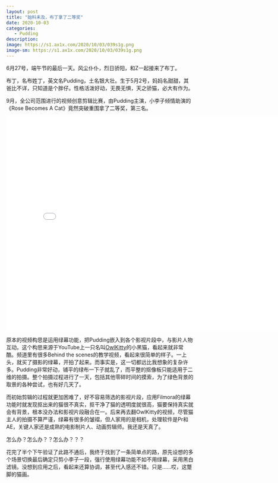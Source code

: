 ```yaml
---
layout: post
title: "始料未及，布丁拿了二等奖"
date: 2020-10-03
categories:
   - Pudding
description:
image: https://s1.ax1x.com/2020/10/03/039s1g.png
image-sm: https://s1.ax1x.com/2020/10/03/039s1g.png
---
```


6月27号，端午节的最后一天。风尘仆仆，烈日骄阳，和Z一起接来了布丁。

布丁，名布姓丁，英文名Pudding，土名银大壮。生于5月2号，妈妈名甜甜，其爸比不详，只知道是个胖仔。性格活泼好动，无畏无惧，天之骄猫，必大有作为。

9月，全公司范围进行的视频创意剪辑比赛，由Pudding主演，小李子倾情助演的《Rose Becomes A Cat》竟然突破重围拿了二等奖，第三名。

<iframe width="800" height="576" src="//player.bilibili.com/player.html?aid=884689278&bvid=BV1dK4y1a7LL&cid=236883190&page=1" scrolling="no" border="0" frameborder="no" framespacing="0" allowfullscreen="true"> </iframe>

原本的视频构思是运用绿幕功能，把Pudding嵌入到各个影视片段中，与影片人物互动。这个构思来源于YouTube上一只名叫[OwlKitty](https://www.youtube.com/c/OwlKitty/videos)的小黑猫，看起来就非常酷。频道里有很多Behind the scenes的教学视频，看起来很简单的样子。一上头，就买了摄影的绿幕，开拍了起来。而事实是，这一切都远比我想象的复杂许多。Pudding非常好动，铺平的绿布一下子就乱了，而平整的抠像板只能适用于二维的拍摄。整个拍摄过程进行了一天，包括其他零碎时间的摸索，为了绿色背景的取景的各种尝试，也有好几天了。

而初始剪辑的过程就更加困难了，好不容易筛选的影视片段，应用Filmora的绿幕功能时就发现抠出来的猫很不真实，抠干净了猫的透明度就很高，猫要保持真实就会有背景，根本没办法和影视片段融合在一。后来再去翻OwlKitty的视频，尽管猫主人的拍摄不算严谨，绿幕有很多的皱褶，但人家用的是相机，处理软件是Pr和AE，关键人家还是成熟的电影制片人、动画剪辑师。我还是天真了。

怎么办？怎么办？？怎么办？？？

花完了半个下午验证了此路不通后，我终于找到了一条简单点的路，原先设想的多个场景切换最后确定只剪小李子一段，强行使用绿幕功能不如不用绿幕，采用黑白滤镜。没想到应用之后，看起来还算协调，甚至代入感还不错。只是......哎，这蹩脚的猫画。



